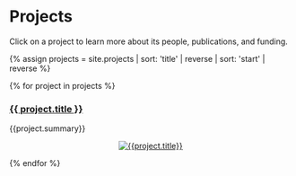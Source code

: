 # Projects

Click on a project to learn more about its people, publications, and funding.

{% assign projects = site.projects |
  sort: 'title' | reverse |
  sort: 'start' | reverse %}

<div class="project-grid">

{% for project in projects %}

<div markdown="1">

### [{{ project.title }}]({{project.url}})

{{project.summary}}

<center>
<a href="{{project.url}}">
<img src="{{project.image}}" alt="{{project.title}}" class="project" />
</a>
</center>

</div>

{% endfor %}

</div>

